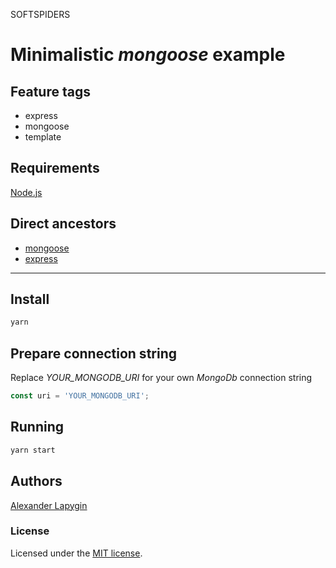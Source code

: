 SOFTSPIDERS

# Minimalistic *mongoose* example


## Feature tags

- express
- mongoose
- template

## Requirements

[Node.js](https://nodejs.org/en/download/package-manager/)

## Direct ancestors

* [mongoose](https://github.com/softspider/mongoose)
* [express](https://github.com/softspider/express)

---

## Install

```sh
yarn
```

## Prepare connection string

Replace *YOUR_MONGODB_URI* for your own *MongoDb* connection string

```javascript
const uri = 'YOUR_MONGODB_URI';
```

## Running

```sh
yarn start
```

## Authors

[Alexander Lapygin](https://github.com/AlexanderLapygin)

### License

Licensed under the [MIT license](./LICENSE).
